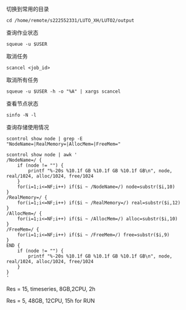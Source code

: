 切换到常用的目录
```
cd /home/remote/s222552331/LUTO_XH/LUTO2/output
```
查询作业状态
```
squeue -u $USER
```
取消任务
```
scancel <job_id>
```
取消所有任务
```
squeue -u $USER -h -o "%A" | xargs scancel
```
查看节点状态
```
sinfo -N -l
```
查询存储使用情况
```
scontrol show node | grep -E "NodeName=|RealMemory=|AllocMem=|FreeMem="
```
```angular2html
scontrol show node | awk '
/NodeName=/ {
    if (node != "") {
        printf "%-20s %10.1f GB %10.1f GB %10.1f GB\n", node, real/1024, alloc/1024, free/1024
    }
    for(i=1;i<=NF;i++) if($i ~ /NodeName=/) node=substr($i,10)
}
/RealMemory=/ {
    for(i=1;i<=NF;i++) if($i ~ /RealMemory=/) real=substr($i,12)
}
/AllocMem=/ {
    for(i=1;i<=NF;i++) if($i ~ /AllocMem=/) alloc=substr($i,10)
}
/FreeMem=/ {
    for(i=1;i<=NF;i++) if($i ~ /FreeMem=/) free=substr($i,9)
}
END {
    if (node != "") {
        printf "%-20s %10.1f GB %10.1f GB %10.1f GB\n", node, real/1024, alloc/1024, free/1024
    }
}
'
```


Res = 15, timeseries, 8GB,2CPU, 2h

Res = 5, 48GB, 12CPU, 15h for RUN



